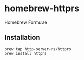 # homebrew-httprs
Homebrew Formulae

## Installation

```
brew tap http-server-rs/httprs
brew install httprs
```
